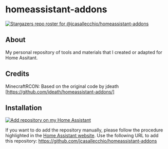 # homeassistant-addons

[![Stargazers repo roster for @jcasallecchio/homeassistant-addons](https://git-lister.onrender.com/api/stars/jcasallecchio/homeassistant-addons?limit=30)](https://github.com/jcasallecchio/homeassistant-addons/stargazers)

## About

My personal repository of tools and materials that I created or adapted for Home Assitant.

## Credits

MinecraftRCON: Based on the original code by jdeath [https://github.com/jdeath/homeassistant-addons/]

## Installation

[![Add repository on my Home Assistant][repository-badge]][repository-url]

If you want to do add the repository manually, please follow the procedure highlighted in the [Home Assistant website](https://home-assistant.io/hassio/installing_third_party_addons). Use the following URL to add this repository: https://github.com/jcasallecchio/homeassistant-addons

[repository-badge]: https://img.shields.io/badge/Add%20repository%20to%20my-Home%20Assistant-41BDF5?logo=home-assistant&style=for-the-badge
[repository-url]: https://my.home-assistant.io/redirect/supervisor_add_addon_repository/?repository_url=https%3A%2F%2Fgithub.com%2Fjcasallecchio%2Fhomeassistant-addons
